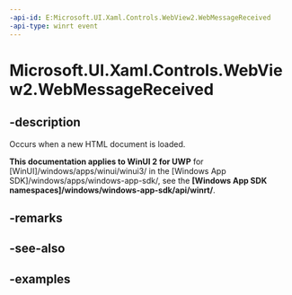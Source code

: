 ```yaml
---
-api-id: E:Microsoft.UI.Xaml.Controls.WebView2.WebMessageReceived
-api-type: winrt event
---
```


# Microsoft.UI.Xaml.Controls.WebView2.WebMessageReceived

<!--
public event Windows.Foundation.TypedEventHandler<Microsoft.UI.Xaml.Controls.WebView2,Microsoft.UI.Xaml.Controls.WebView2WebMessageReceivedEventArgs> WebMessageReceived;
-->

## -description

Occurs when a new HTML document is loaded.

**This documentation applies to WinUI 2 for UWP** for [WinUI]/windows/apps/winui/winui3/ in the [Windows App SDK]/windows/apps/windows-app-sdk/, see the **[Windows App SDK namespaces]/windows/windows-app-sdk/api/winrt/**.

## -remarks

## -see-also

## -examples
